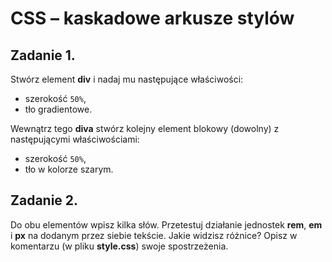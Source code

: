 # CSS &ndash; kaskadowe arkusze stylów

## Zadanie 1.
Stwórz element **div** i nadaj mu następujące właściwości:
* szerokość ```50%```,
* tło gradientowe.  

Wewnątrz tego **diva** stwórz kolejny element blokowy (dowolny) z następującymi właściwościami:
* szerokość  ```50%```,
* tło w kolorze szarym.

## Zadanie 2.
Do obu elementów wpisz kilka słów. Przetestuj działanie jednostek **rem**, **em** i **px** na dodanym przez siebie tekście. Jakie widzisz różnice? Opisz w komentarzu (w pliku **style.css**) swoje spostrzeżenia.
